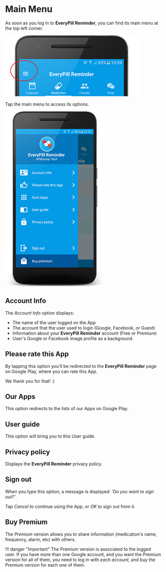 # Main Menu

As soon as you log in to **EveryPill Reminder**, you can find its main menu at the top left corner.

![Main menu at the top left corner](/images/main_menu.png)

Tap the main menu to access its options.

![](/images/drawer_menu.png)

## Account Info

The *Account Info* option displays:

- The name of the user logged on the App
- The account that the user used to login (Google, Facebook, or Guest)
- Information about your **EveryPill Reminder** account (Free or Premium)
- User's Google or Facebook image profile as a background

## Please rate this App

By tapping this option you'll be redirected to the **EveryPill Reminder** page on Google Play, where you can rate this App.

We thank you for that! :)


## Our Apps

This option redirects to the lists of our Apps on Google Play.


## User guide

This option will bring you to this User guide.


## Privacy policy

Displays the **EveryPill Reminder** privacy policy.


## Sign out

When you type this option, a message is displayed: *'Do you want to sign out?'*.

Tap *Cancel* to continue using the App, or *OK* to sign out from it.


## Buy Premium

The *Premium* version allows you to share information (medication's name, frequency, alarm, etc) with others.

!!! danger "Important"
	The Premium version is associated to the logged user. If you have more than one Google account, and you want the Premium version for all of them, you need to log in with *each account*, and buy the Premium version for each one of them.